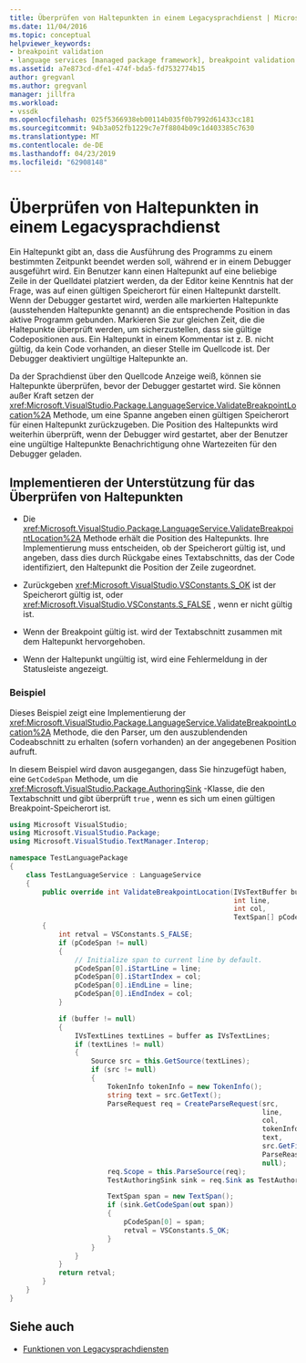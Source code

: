 ```yaml
---
title: Überprüfen von Haltepunkten in einem Legacysprachdienst | Microsoft-Dokumentation
ms.date: 11/04/2016
ms.topic: conceptual
helpviewer_keywords:
- breakpoint validation
- language services [managed package framework], breakpoint validation
ms.assetid: a7e873cd-dfe1-474f-bda5-fd7532774b15
author: gregvanl
ms.author: gregvanl
manager: jillfra
ms.workload:
- vssdk
ms.openlocfilehash: 025f5366938eb00114b035f0b7992d61433cc181
ms.sourcegitcommit: 94b3a052fb1229c7e7f8804b09c1d403385c7630
ms.translationtype: MT
ms.contentlocale: de-DE
ms.lasthandoff: 04/23/2019
ms.locfileid: "62908148"
---
```

# <a name="validating-breakpoints-in-a-legacy-language-service"></a>Überprüfen von Haltepunkten in einem Legacysprachdienst
Ein Haltepunkt gibt an, dass die Ausführung des Programms zu einem bestimmten Zeitpunkt beendet werden soll, während er in einem Debugger ausgeführt wird. Ein Benutzer kann einen Haltepunkt auf eine beliebige Zeile in der Quelldatei platziert werden, da der Editor keine Kenntnis hat der Frage, was auf einen gültigen Speicherort für einen Haltepunkt darstellt. Wenn der Debugger gestartet wird, werden alle markierten Haltepunkte (ausstehenden Haltepunkte genannt) an die entsprechende Position in das aktive Programm gebunden. Markieren Sie zur gleichen Zeit, die die Haltepunkte überprüft werden, um sicherzustellen, dass sie gültige Codepositionen aus. Ein Haltepunkt in einem Kommentar ist z. B. nicht gültig, da kein Code vorhanden, an dieser Stelle im Quellcode ist. Der Debugger deaktiviert ungültige Haltepunkte an.

 Da der Sprachdienst über den Quellcode Anzeige weiß, können sie Haltepunkte überprüfen, bevor der Debugger gestartet wird. Sie können außer Kraft setzen der <xref:Microsoft.VisualStudio.Package.LanguageService.ValidateBreakpointLocation%2A> Methode, um eine Spanne angeben einen gültigen Speicherort für einen Haltepunkt zurückzugeben. Die Position des Haltepunkts wird weiterhin überprüft, wenn der Debugger wird gestartet, aber der Benutzer eine ungültige Haltepunkte Benachrichtigung ohne Wartezeiten für den Debugger geladen.

## <a name="implementing-support-for-validating-breakpoints"></a>Implementieren der Unterstützung für das Überprüfen von Haltepunkten

- Die <xref:Microsoft.VisualStudio.Package.LanguageService.ValidateBreakpointLocation%2A> Methode erhält die Position des Haltepunkts. Ihre Implementierung muss entscheiden, ob der Speicherort gültig ist, und angeben, dass dies durch Rückgabe eines Textabschnitts, das der Code identifiziert, den Haltepunkt die Position der Zeile zugeordnet.

- Zurückgeben <xref:Microsoft.VisualStudio.VSConstants.S_OK> ist der Speicherort gültig ist, oder <xref:Microsoft.VisualStudio.VSConstants.S_FALSE> , wenn er nicht gültig ist.

- Wenn der Breakpoint gültig ist. wird der Textabschnitt zusammen mit dem Haltepunkt hervorgehoben.

- Wenn der Haltepunkt ungültig ist, wird eine Fehlermeldung in der Statusleiste angezeigt.

### <a name="example"></a>Beispiel
 Dieses Beispiel zeigt eine Implementierung der <xref:Microsoft.VisualStudio.Package.LanguageService.ValidateBreakpointLocation%2A> Methode, die den Parser, um den auszublendenden Codeabschnitt zu erhalten (sofern vorhanden) an der angegebenen Position aufruft.

 In diesem Beispiel wird davon ausgegangen, dass Sie hinzugefügt haben, eine `GetCodeSpan` Methode, um die <xref:Microsoft.VisualStudio.Package.AuthoringSink> -Klasse, die den Textabschnitt und gibt überprüft `true` , wenn es sich um einen gültigen Breakpoint-Speicherort ist.

```csharp
using Microsoft VisualStudio;
using Microsoft.VisualStudio.Package;
using Microsoft.VisualStudio.TextManager.Interop;

namespace TestLanguagePackage
{
    class TestLanguageService : LanguageService
    {
        public override int ValidateBreakpointLocation(IVsTextBuffer buffer,
                                                       int line,
                                                       int col,
                                                       TextSpan[] pCodeSpan)
        {
            int retval = VSConstants.S_FALSE;
            if (pCodeSpan != null)
            {
                // Initialize span to current line by default.
                pCodeSpan[0].iStartLine = line;
                pCodeSpan[0].iStartIndex = col;
                pCodeSpan[0].iEndLine = line;
                pCodeSpan[0].iEndIndex = col;
            }

            if (buffer != null)
            {
                IVsTextLines textLines = buffer as IVsTextLines;
                if (textLines != null)
                {
                    Source src = this.GetSource(textLines);
                    if (src != null)
                    {
                        TokenInfo tokenInfo = new TokenInfo();
                        string text = src.GetText();
                        ParseRequest req = CreateParseRequest(src,
                                                              line,
                                                              col,
                                                              tokenInfo,
                                                              text,
                                                              src.GetFilePath(),
                                                              ParseReason.CodeSpan,
                                                              null);
                        req.Scope = this.ParseSource(req);
                        TestAuthoringSink sink = req.Sink as TestAuthoringSink;

                        TextSpan span = new TextSpan();
                        if (sink.GetCodeSpan(out span))
                        {
                            pCodeSpan[0] = span;
                            retval = VSConstants.S_OK;
                        }
                    }
                }
            }
            return retval;
        }
    }
}
```

## <a name="see-also"></a>Siehe auch
- [Funktionen von Legacysprachdiensten](../../extensibility/internals/legacy-language-service-features1.md)